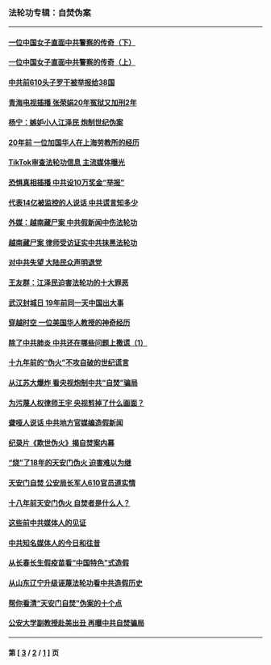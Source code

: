 ### 法轮功专辑：自焚伪案
---
#### [一位中国女子直面中共警察的传奇（下）](../../pages/nf5562/n12989706.md?06190430) 
#### [一位中国女子直面中共警察的传奇（上）](../../pages/nf5562/n12985072.md?06190430) 
#### [中共前610头子罗干被举报给38国](../../pages/nf5562/n12975419.md?06190430) 
#### [青海电视插播 张荣娟20年冤狱又加刑2年](../../pages/nf5562/n12738166.md?06190430) 
#### [杨宁：嫉妒小人江泽民 炮制世纪伪案](../../pages/nf5562/n12724108.md?06190430) 
#### [20年前 一位加国华人在上海劳教所的经历](../../pages/nf5562/n12707932.md?06190430) 
#### [TikTok审查法轮功信息 主流媒体曝光](../../pages/nf5562/n12362336.md?06190430) 
#### [恐惧真相插播 中共设10万奖金“举报”](../../pages/nf5562/n12306396.md?06190430) 
#### [代表14亿被监控的人说话 中共谎言知多少](../../pages/nf5562/n12297484.md?06190430) 
#### [外媒：越南藏尸案 中共假新闻中伤法轮功](../../pages/nf5562/n12264411.md?06190430) 
#### [越南藏尸案 律师受访证实中共抹黑法轮功](../../pages/nf5562/n12261878.md?06190430) 
#### [对中共失望 大陆民众声明退党](../../pages/nf5562/n12187315.md?06190430) 
#### [王友群：江泽民迫害法轮功的十大罪恶](../../pages/nf5562/n12169074.md?06190430) 
#### [武汉封城日 19年前同一天中国出大事](../../pages/nf5562/n12150901.md?06190430) 
#### [穿越时空  一位美国华人教授的神奇经历](../../pages/nf5562/n12097460.md?06190430) 
#### [除了中共肺炎 中共还在哪些问题上撒谎（1）](../../pages/nf5562/n11955770.md?06190430) 
#### [十九年前的“伪火”不攻自破的世纪谎言](../../pages/nf5562/n11813238.md?06190430) 
#### [从江苏大爆炸 看央视炮制中共“自焚”骗局](../../pages/nf5562/n11140275.md?06190430) 
#### [为污蔑人权律师王宇 央视剪掉了什么画面？](../../pages/nf5562/n11130142.md?06190430) 
#### [聋哑人说话 中共地方官媒编造假新闻](../../pages/nf5562/n11006067.md?06190430) 
#### [纪录片《欺世伪火》揭自焚案内幕](../../pages/nf5562/n11002664.md?06190430) 
#### [“烧”了18年的天安门伪火 迫害难以为继](../../pages/nf5562/n10996660.md?06190430) 
#### [天安门自焚 公安局长军人610官员道实情](../../pages/nf5562/n10997098.md?06190430) 
#### [十八年前天安门伪火 自焚者是什么人？](../../pages/nf5562/n10996556.md?06190430) 
#### [这些前中共媒体人的见证](../../pages/nf5562/n10845276.md?06190430) 
#### [中共知名媒体人的今日和往昔](../../pages/nf5562/n10843569.md?06190430) 
#### [从长春长生假疫苗看“中国特色”式造假](../../pages/nf5562/n10684053.md?06190430) 
#### [从山东辽宁升级诬蔑法轮功看中共造假历史](../../pages/nf5562/n10668272.md?06190430) 
#### [帮你看清“天安门自焚”伪案的十个点](../../pages/nf5562/n10554707.md?06190430) 
#### [公安大学副教授赴美出丑 再曝中共自焚骗局](../../pages/nf5562/n10558434.md?06190430) 

---
#### 第 [ [3](./3.md?06190430) / [2](./2.md?06190430) / [1](./1.md?06190430) ] 页
